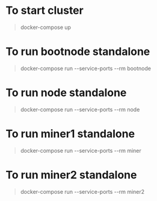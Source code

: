# To start cluster
>docker-compose up

# To run bootnode standalone
>docker-compose run --service-ports --rm bootnode

# To run node standalone
>docker-compose run --service-ports --rm node

# To run miner1 standalone
>docker-compose run --service-ports --rm miner

# To run miner2 standalone
>docker-compose run --service-ports --rm miner2
